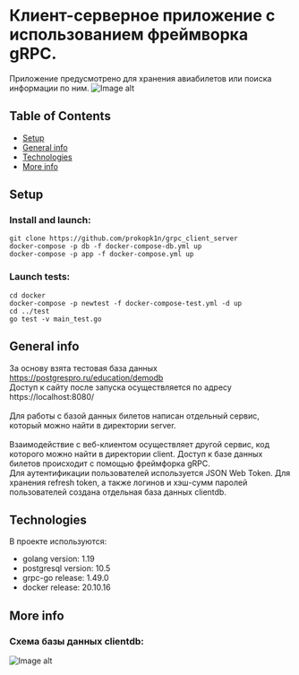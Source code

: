 # Клиент-серверное приложение с использованием фреймворка gRPC.
Приложение предусмотрено для хранения авиабилетов или поиска информации по ним. 
![Image alt](https://github.com/prokopk1n/resources/raw/grpc_client_server/main_page.png)

## Table of Contents
* [Setup](#setup)
* [General info](#general-info)
* [Technologies](#technologies)
* [More info](#more-info)

## Setup
### Install and launch:
    git clone https://github.com/prokopk1n/grpc_client_server
    docker-compose -p db -f docker-compose-db.yml up
    docker-compose -p app -f docker-compose.yml up
### Launch tests:
    cd docker
    docker-compose -p newtest -f docker-compose-test.yml -d up
    cd ../test
    go test -v main_test.go

## General info
За основу взята тестовая база данных https://postgrespro.ru/education/demodb <br /> 
Доступ к сайту после запуска осуществляется по адресу https://localhost:8080/ <br /><br />
Для работы с базой данных билетов написан отдельный сервис, который можно найти в директории server. <br /><br />
Взаимодействие с веб-клиентом осуществляет другой сервис, код которого можно найти в директории client. Доступ к базе данных билетов происходит с помощью фреймфорка gRPC. </br>
Для аутентификации пользователей используется JSON Web Token. Для хранения refresh token, а также логинов и хэш-сумм паролей пользователей создана отдельная база данных clientdb.

## Technologies
В проекте используются:
* golang version: 1.19
* postgresql version: 10.5
* grpc-go release: 1.49.0
* docker release: 20.10.16

## More info
### Схема базы данных clientdb:
![Image alt](https://github.com/prokopk1n/resources/raw/grpc_client_server/clientdb.png)
